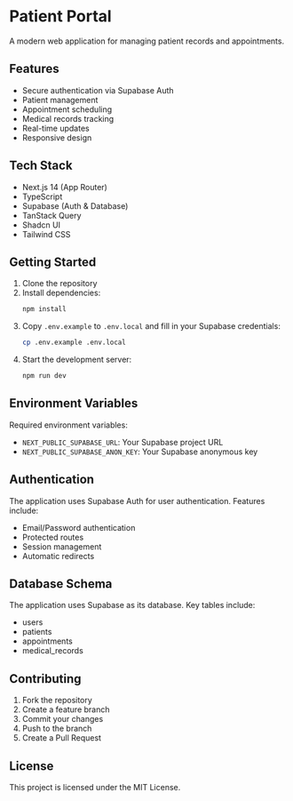# Patient Portal

A modern web application for managing patient records and appointments.

## Features

- Secure authentication via Supabase Auth
- Patient management
- Appointment scheduling
- Medical records tracking
- Real-time updates
- Responsive design

## Tech Stack

- Next.js 14 (App Router)
- TypeScript
- Supabase (Auth & Database)
- TanStack Query
- Shadcn UI
- Tailwind CSS

## Getting Started

1. Clone the repository
2. Install dependencies:
   ```bash
   npm install
   ```
3. Copy `.env.example` to `.env.local` and fill in your Supabase credentials:
   ```bash
   cp .env.example .env.local
   ```
4. Start the development server:
   ```bash
   npm run dev
   ```

## Environment Variables

Required environment variables:

- `NEXT_PUBLIC_SUPABASE_URL`: Your Supabase project URL
- `NEXT_PUBLIC_SUPABASE_ANON_KEY`: Your Supabase anonymous key

## Authentication

The application uses Supabase Auth for user authentication. Features include:

- Email/Password authentication
- Protected routes
- Session management
- Automatic redirects

## Database Schema

The application uses Supabase as its database. Key tables include:

- users
- patients
- appointments
- medical_records

## Contributing

1. Fork the repository
2. Create a feature branch
3. Commit your changes
4. Push to the branch
5. Create a Pull Request

## License

This project is licensed under the MIT License. 